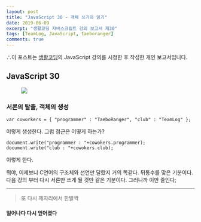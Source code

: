 ```yaml
---
layout: post
title: "JavaScript 30 - 객체 쓰기와 읽기"
date: 2019-06-09
excerpt: "생활코딩 자바스크립트 강의 보고서 제30"
tags: [TeamLog, JavaScript, taeboranger]
comments: true
---
```


∴이 포스트는 [생활코딩](https://www.youtube.com/playlist?list=PLuHgQVnccGMBB348PWRN0fREzYcYgFybf)의 JavaScript 강의를 시청한 후 작성한 개인 보고서입니다.

## JavaScript 30

<figure class="half">
    <a href="https://www.lform.com/_assets/packages/wp/assets/uploaded/2017/08/lform_javascript_blog_header_image-1600x1080.jpg"><img src="https://www.lform.com/_assets/packages/wp/assets/uploaded/2017/08/lform_javascript_blog_header_image-1600x1080.jpg"></a>
</figure>

### 서론의 탈출, 객체의 생성

`var coworkers = {
    "programmer" : "TaeboRanger",
    "club" : "TeamLog"
  };`

  이렇게 생성한다. 그럼 접근은 어떻게 하는가?

  `document.write("programmer : "+cowokers.programmer);
  document.write("club : "+cowokers.club);`

  이렇게 한다.

  뭐야, 이제보니 C언어의 구조체와 선언만 달랐지 거의 똑같다. 뒤통수를 맞은 기분이다. 다음 강의 부터 다시 서론만 쓰게 될 것만 같은 기분이다. 그러니까 이만 줄인다;

  ---
  >또 다시 제자리에서 한발짝

  #### 일어나다 다시 엎어졌다

